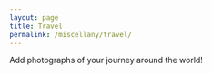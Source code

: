 ```yaml
---
layout: page
title: Travel
permalink: /miscellany/travel/
---
```


Add photographs of your journey around the world!